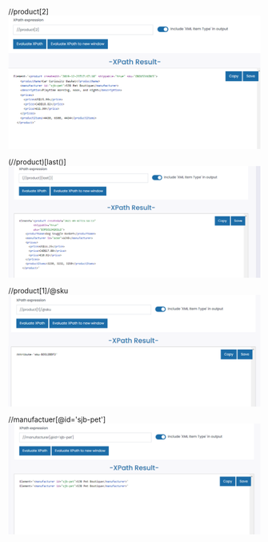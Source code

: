 
//product[2]
![Target 2nd product](../screenshots/activity1-1.png)

(//product)[last()]
![Target last product](../screenshots/activity1-2.png)

//product[1]/@sku
![Target sku attribute of 1st product](../screenshots/activity1-3.png)

//manufactuer[@id='sjb-pet']
![Target manufacturer attribute of all products](../screenshots/activity1-4.png)